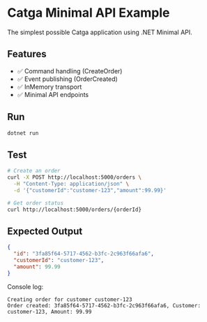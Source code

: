 # Catga Minimal API Example

The simplest possible Catga application using .NET Minimal API.

## Features

- ✅ Command handling (CreateOrder)
- ✅ Event publishing (OrderCreated)
- ✅ InMemory transport
- ✅ Minimal API endpoints

## Run

```bash
dotnet run
```

## Test

```bash
# Create an order
curl -X POST http://localhost:5000/orders \
  -H "Content-Type: application/json" \
  -d '{"customerId":"customer-123","amount":99.99}'

# Get order status
curl http://localhost:5000/orders/{orderId}
```

## Expected Output

```json
{
  "id": "3fa85f64-5717-4562-b3fc-2c963f66afa6",
  "customerId": "customer-123",
  "amount": 99.99
}
```

Console log:
```
Creating order for customer customer-123
Order created: 3fa85f64-5717-4562-b3fc-2c963f66afa6, Customer: customer-123, Amount: 99.99
```

